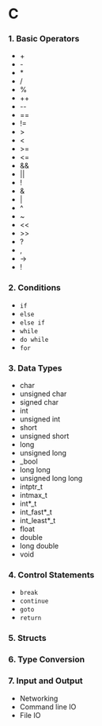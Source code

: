 # C

### 1. Basic Operators
  * \+
  * \-
  * \*
  * /
  * %
  * ++
  * --
  * ==
  * !=
  * \>
  * <
  * \>=
  * <=
  * &&
  * ||
  * !
  * &
  * |
  * ^
  * ~
  * <<
  * \>>
  * ?
  * ,
  * ->
  * !

### 2. Conditions
  * `if`
  * `else`
  * `else if`
  * `while`
  * `do while`
  * `for`

### 3. Data Types
  * char
  * unsigned char
  * signed char
  * int
  * unsigned int
  * short
  * unsigned short
  * long
  * unsigned long
  * _bool
  * long long
  * unsigned long long
  * intptr_t
  * intmax_t
  * int*_t
  * int_fast*_t
  * int_least*_t
  * float
  * double
  * long double
  * void

### 4. Control Statements
  * `break`
  * `continue`
  * `goto`
  * `return`

### 5. Structs

### 6. Type Conversion

### 7. Input and Output
  * Networking
  * Command line IO
  * File IO